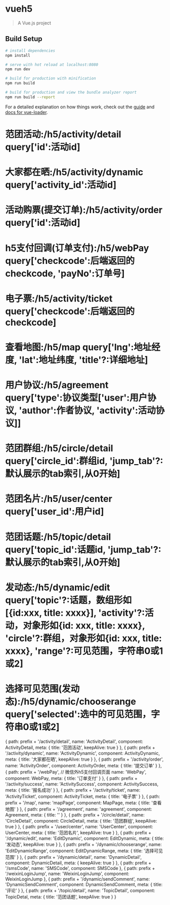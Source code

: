 # vueh5

> A Vue.js project

## Build Setup

``` bash
# install dependencies
npm install

# serve with hot reload at localhost:8080
npm run dev

# build for production with minification
npm run build

# build for production and view the bundle analyzer report
npm run build --report
```

For a detailed explanation on how things work, check out the [guide](http://vuejs-templates.github.io/webpack/) and [docs for vue-loader](http://vuejs.github.io/vue-loader).

# 范团活动:/h5/activity/detail    query['id':活动id]
# 大家都在晒:/h5/activity/dynamic    query['activity_id':活动id]
# 活动购票(提交订单):/h5/activity/order    query['id':活动id]
# h5支付回调(订单支付):/h5/webPay    query['checkcode':后端返回的checkcode, 'payNo':订单号]
# 电子票:/h5/activity/ticket    query['checkcode':后端返回的checkcode]
# 查看地图:/h5/map    query['lng':地址经度, 'lat':地址纬度, 'title'?:详细地址]
# 用户协议:/h5/agreement    query['type':协议类型['user':用户协议, 'author':作者协议, 'activity':活动协议]]
# 范团群组:/h5/circle/detail    query['circle_id':群组id, 'jump_tab'?:默认展示的tab索引,从0开始] 
# 范团名片:/h5/user/center    query['user_id':用户id] 
# 范团话题:/h5/topic/detail    query['topic_id':话题id, 'jump_tab'?:默认展示的tab索引,从0开始]
# 发动态:/h5/dynamic/edit    query['topic'?:话题，数组形如[{id:xxx, title: xxxx}], 'activity'?:活动，对象形如{id: xxx, title: xxxx}, 'circle'?:群组，对象形如{id: xxx, title: xxxx}, 'range'?:可见范围，字符串0或1或2]
# 选择可见范围(发动态):/h5/dynamic/chooserange    query['selected':选中的可见范围，字符串0或1或2]

{
      path: prefix + '/activity/detail',
      name: 'ActivityDetail',
      component: ActivityDetail,
      meta: {
        title: '范团活动',
        keepAlive: true
      }
    },
    {
      path: prefix + '/activity/dynamic',
      name: 'ActivityDynamic',
      component: ActivityDynamic,
      meta: {
        title: '大家都在晒',
        keepAlive: true
      }
    },
    {
      path: prefix + '/activity/order',
      name: 'ActivityOrder',
      component: ActivityOrder,
      meta: {
        title: '提交订单'
      }
    },
    {
      path: prefix + '/webPay', // 微信外h5支付回调页面
      name: 'WebPay',
      component: WebPay,
      meta: {
        title: '订单支付'
      }
    },
    {
      path: prefix + '/activity/success',
      name: 'ActivitySuccess',
      component: ActivitySuccess,
      meta: {
        title: '报名成功'
      }
    },
    {
      path: prefix + '/activity/ticket',
      name: 'ActivityTicket',
      component: ActivityTicket,
      meta: {
        title: '电子票'
      }
    },
    {
      path: prefix + '/map',
      name: 'mapPage',
      component: MapPage,
      meta: {
        title: '查看地图'
      }
    },
    {
      path: prefix + '/agreement',
      name: 'agreement',
      component: Agreement,
      meta: {
        title: ''
      }
    },
    {
      path: prefix + '/circle/detail',
      name: 'CircleDetail',
      component: CircleDetail,
      meta: {
        title: '范团群组',
        keepAlive: true
      }
    },
    {
      path: prefix + '/user/center',
      name: 'UserCenter',
      component: UserCenter,
      meta: {
        title: '范团名片',
        keepAlive: true
      }
    },
    {
      path: prefix + '/dynamic/edit',
      name: 'EditDynamic',
      component: EditDynamic,
      meta: {
        title: '发动态',
        keepAlive: true
      }
    },
    {
      path: prefix + '/dynamic/chooserange',
      name: 'EditDynamicRange',
      component: EditDynamicRange,
      meta: {
        title: '选择可见范围'
      }
    },
    {
      path: prefix + '/dynamic/detail',
      name: 'DynamicDetail',
      component: DynamicDetail,
      meta: {
        keepAlive: true
      }
    },
    {
      path: prefix + '/smsCode',
      name: 'SMSCode',
      component: SMSCode
    },
    {
      path: prefix + '/weixinLoginJump',
      name: 'WeixinLoginJump',
      component: WeixinLoginJump
    },
    {
      path: prefix + '/dynamic/sendComment',
      name: 'DynamicSendComment',
      component: DynamicSendComment,
      meta: {
        title: '评论'
      }
    },
    {
      path: prefix + '/topic/detail',
      name: 'TopicDetail',
      component: TopicDetal,
      meta: {
        title: '范团话题',
        keepAlive: true
      }
    }
